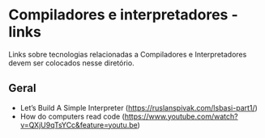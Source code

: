 # Compiladores e interpretadores - links

Links sobre tecnologias relacionadas a Compiladores e Interpretadores devem ser colocados nesse diretório.

## Geral
* Let’s Build A Simple Interpreter (https://ruslanspivak.com/lsbasi-part1/)
* How do computers read code (https://www.youtube.com/watch?v=QXjU9qTsYCc&feature=youtu.be)